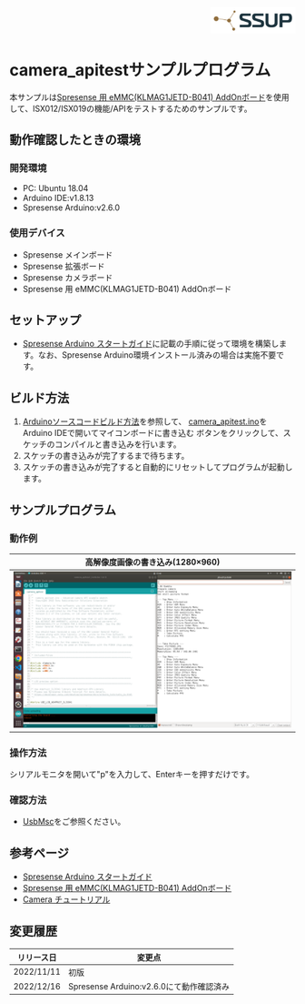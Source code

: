 <div align="right">
<a href="https://developer.sony.com/ja/develop/ssup/"><img src="../../../images/SSUPLOGO2.png" width="150"></a>
</div>

# camera_apitestサンプルプログラム

本サンプルは[Spresense 用 eMMC(KLMAG1JETD-B041) AddOnボード](https://nextstep.official.ec/items/66602892)を使用して、ISX012/ISX019の機能/APIをテストするためのサンプルです。

## 動作確認したときの環境
### 開発環境
- PC: Ubuntu 18.04
- Arduino IDE:v1.8.13
- Spresense Arduino:v2.6.0

### 使用デバイス
- Spresense メインボード
- Spresense 拡張ボード
- Spresense カメラボード
- Spresense 用 eMMC(KLMAG1JETD-B041) AddOnボード

## セットアップ
- [Spresense Arduino スタートガイド](https://developer.sony.com/develop/spresense/docs/arduino_set_up_ja.html)に記載の手順に従って環境を構築します。なお、Spresense Arduino環境インストール済みの場合は実施不要です。

## ビルド方法
1. [Arduinoソースコードビルド方法](https://developer.sony.com/develop/spresense/docs/arduino_set_up_ja.html#_led_%E3%81%AE%E3%82%B9%E3%82%B1%E3%83%83%E3%83%81%E3%82%92%E5%8B%95%E3%81%8B%E3%81%97%E3%81%A6%E3%81%BF%E3%82%8B)を参照して、
[camera_apitest.ino](./camera_apitest.ino)をArduino IDEで開いてマイコンボードに書き込む ボタンをクリックして、スケッチのコンパイルと書き込みを行います。
2. スケッチの書き込みが完了するまで待ちます。
3. スケッチの書き込みが完了すると自動的にリセットしてプログラムが起動します。

## サンプルプログラム

### 動作例

|高解像度画像の書き込み(1280×960)|
|----|
|![take_picture](images/take_picture.png)|

### 操作方法
シリアルモニタを開いて"p"を入力して、Enterキーを押すだけです。

### 確認方法
- [UsbMsc](../UsbMsc/)をご参照ください。

## 参考ページ
- [Spresense Arduino スタートガイド](https://developer.sony.com/develop/spresense/docs/arduino_set_up_ja.html)
- [Spresense 用 eMMC(KLMAG1JETD-B041) AddOnボード](https://nextstep.official.ec/items/66602892)
- [Camera チュートリアル](https://developer.sony.com/develop/spresense/docs/arduino_tutorials_ja.html#_tutorial_camera)

## 変更履歴
|リリース日|変更点|
|----|----|
|2022/11/11|初版|
|2022/12/16|Spresense Arduino:v2.6.0にて動作確認済み|
